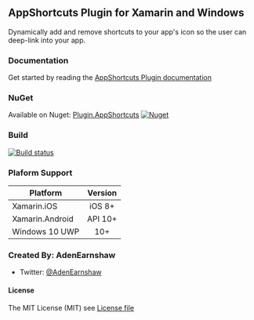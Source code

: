 ## AppShortcuts Plugin for Xamarin and Windows  

Dynamically add and remove shortcuts to your app's icon so the user can deep-link into your app. 


### Documentation  
Get started by reading the [AppShortcuts Plugin documentation](https://adenearnshaw.github.io/AppShortcutsPlugin)  


### NuGet  
Available on Nuget: [Plugin.AppShortcuts](https://www.nuget.org/packages/Plugin.AppShortcuts/0.1.0-alpha) [![Nuget](https://img.shields.io/nuget/v/Plugin.AppShortcuts.svg?label=NuGet)](https://www.nuget.org/packages/Plugin.AppShortcuts/)  
  
### Build  
[![Build status](https://saintchubs.visualstudio.com/_apis/public/build/definitions/5f7d077b-50fe-4ec3-9237-f1d9a0090357/19/badge)](https;//saintchubs.visualstudio.com/GitHub%20Projects/_build/index?definitionId=19)  

### Plaform Support

|Platform|Version|
| ------------------- |  :------------------: |
|Xamarin.iOS|iOS 8+|
|Xamarin.Android|API 10+|
|Windows 10 UWP|10+|
  
  
  
### Created By: AdenEarnshaw
* Twitter: [@AdenEarnshaw](http://twitter.com/AdenEarnshaw)


#### License
The MIT License (MIT) see [License file](LICENSE)

